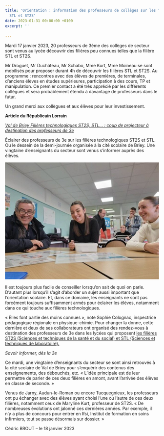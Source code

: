 ```yaml
---
title: 'Orientation : information des professeurs de collèges sur les filières technologiques
  STL et ST2S'
date: 2023-01-31 00:00:00 +0100
excerpt: ''

---
```

Mardi 17 janvier 2023, 20 professeurs de 3ème des collèges de secteur sont venus au lycée découvrir des filières peu connues telles que la filière STL et ST2S.

Mr Droguet, Mr Duchâteau, Mr Schabo, Mme Kurt, Mme Moineau se sont mobilisés pour proposer durant 4h de découvrir les filières STL et ST2S. Au programme : rencontres avec des élèves de premières, de terminales, d’anciens élèves en études supérieures, participation à des cours, TP et manipulation. Ce premier contact a été très apprécié par les différents collègues et sera probablement étendu à davantage de professeurs dans le futur.

Un grand merci aux collègues et aux élèves pour leur investissement.

**Article du Républicain Lorrain**

[_Val de Briey Filières technologiques ST2S, STL… : coup de projecteur à destination des professeurs de 3e_](https://www.republicain-lorrain.fr/education/2023/01/18/filieres-technologiques-st2s-stl-coup-de-projecteur-a-destination-des-professeurs "Val de Briey Filières technologiques ST2S, STL… : coup de projecteur à destination des professeurs de 3e")

Éclairer des professeurs de 3e sur les filières technologiques ST2S et STL. Ou le dessein de la demi-journée organisée à la cité scolaire de Briey. Une vingtaine d’enseignants du secteur sont venus s’informer auprès des élèves.

![](/uploads/valorisation_voie_techno.jpg)

Il est toujours plus facile de conseiller lorsqu’on sait de quoi on parle. D’autant plus lorsqu’il s’agit d’aborder un sujet aussi important que l’orientation scolaire. Et, dans ce domaine, les enseignants ne sont pas forcément toujours suffisamment armés pour éclairer les élèves, notamment dans ce qui touche aux filières technologiques.

« Elles font partie des moins connues », note Sophie Colognac, inspectrice pédagogique régionale en physique-chimie. Pour changer la donne, cette dernière et deux de ses collaborateurs ont organisé des rendez-vous à destination des professeurs de 3e dans les lycées qui proposent [les filières ST2S (Sciences et techniques de la santé et du social) et STL (Sciences et techniques de laboratoire).](https://www.republicain-lorrain.fr/education/2021/08/28/les-filieres-technologiques-sont-davantage-prisees)

_Savoir informer, dès la 3e_

Ce mardi, une vingtaine d’enseignants du secteur se sont ainsi retrouvés à la cité scolaire de Val de Briey pour s’enquérir des contenus des enseignements, des débouchés, etc. « L’idée principale est de leur permettre de parler de ces deux filières en amont, avant l’arrivée des élèves en classe de seconde. »

Venus de Jarny, Audun-le-Roman ou encore Tucquegnieux, les professeurs ont pu échanger avec des élèves ayant choisi l’une ou l’autre de ces deux filières, notamment ceux de Maryline Kurt, professeur de ST2S. « De nombreuses évolutions ont jalonné ces dernières années. Par exemple, il n’y a plus de concours pour entrer en Ifsi, Institut de formation en soins infirmiers, tout se passe désormais sur dossier. »

Cédric BROUT – le 18 janvier 2023